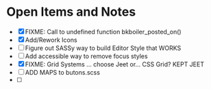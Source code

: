 # Open Items and Notes
- [X] FIXME: Call to undefined function bkboiler_posted_on()
- [x] Add/Rework Icons
- [ ] Figure out SASSy way to build Editor Style that WORKS
- [ ] Add accessible way to remove focus styles
- [X] FIXME: Grid Systems ... choose Jeet or... CSS Grid?  KEPT JEET
- [ ] ADD MAPS to butons.scss
- [ ] 